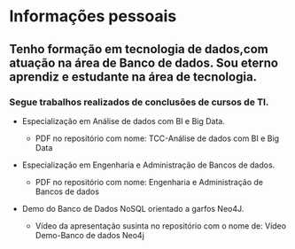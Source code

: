 # Informações pessoais

## Tenho formação em tecnologia de dados,com atuação na área de Banco de dados. Sou eterno aprendiz e estudante na área de tecnologia.

### Segue trabalhos realizados de conclusões de cursos de TI.  

 * Especialização em Análise de dados com BI e Big Data.
   
    * PDF no repositório com nome: TCC-Análise de dados com BI e Big Data
   
 * Especialização em Engenharia e Administração de Bancos de dados.
   
    * PDF no repositório com nome: Engenharia e Administração de Bancos de dados
 
 * Demo do Banco de Dados NoSQL orientado a garfos Neo4J.
  
    * Vídeo da apresentação susinta no repositório com o nome de: Vídeo Demo-Banco de dados Neo4j
